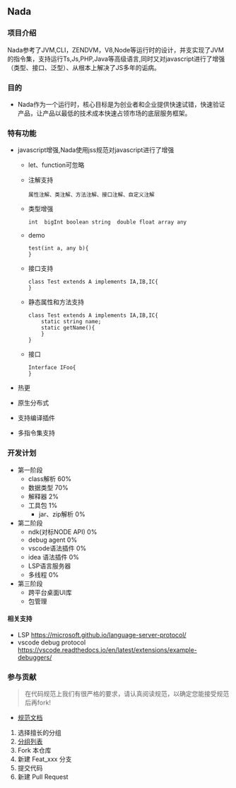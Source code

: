 ## Nada

### 项目介绍
Nada参考了JVM,CLI，ZENDVM，V8,Node等运行时的设计，并支实现了JVM的指令集，支持运行Ts,Js,PHP,Java等高级语言,同时又对javascript进行了增强（类型、接口、泛型）、从根本上解决了JS多年的诟病。

### 目的
- Nada作为一个运行时，核心目标是为创业者和企业提供快速试错，快速验证产品，让产品以最低的技术成本快速占领市场的底层服务框架。

### 特有功能

- javascript增强,Nada使用jss规范对javascript进行了增强
    
    - let、function可忽略
    - 注解支持
      ```
      属性注解、类注解、方法注解、接口注解、自定义注解
      ```

    - 类型增强
      ```
      int  bigInt boolean string  double float array any
      ```
    - demo
      ```
      test(int a, any b){
      }
      ```

    - 接口支持
      ```
      class Test extends A implements IA,IB,IC{
      }
      ```
    - 静态属性和方法支持
      ```
      class Test extends A implements IA,IB,IC{
          static string name;
          static getName(){
          }
      }
      ```
    - 接口
      ```
      Interface IFoo{
      }
      ```



- 热更
- 原生分布式
- 支持编译插件
- 多指令集支持


### 开发计划
- 第一阶段
  - class解析 60%
  - 数据类型 70%
  - 解释器 2%
  - 工具包 1%
    - jar、zip解析 0%
- 第二阶段
   - ndk(对标NODE API) 0%
   - debug agent 0%
   - vscode语法插件 0%
   - idea 语法插件 0%
   - LSP语言服务器
   - 多线程 0%
- 第三阶段
   - 跨平台桌面UI库
    - 包管理




#### 相关支持
- LSP https://microsoft.github.io/language-server-protocol/
- vscode debug protocol https://vscode.readthedocs.io/en/latest/extensions/example-debuggers/


### 参与贡献
>  在代码规范上我们有很严格的要求，请认真阅读规范，以确定您能接受规范后再fork!
-  [规范文档](https://gitee.com/grateful/farvm/wikis/%E5%BC%80%E5%8F%91%E8%A7%84%E8%8C%83?sort_id=3481374)
1.  选择擅长的分组
2. [分组列表](https://gitee.com/grateful/farvm/wikis/%E6%93%85%E9%95%BF%E5%88%86%E7%BB%84?sort_id=3481509)
3.  Fork 本仓库
4.  新建 Feat_xxx 分支
5.  提交代码
6.  新建 Pull Request




